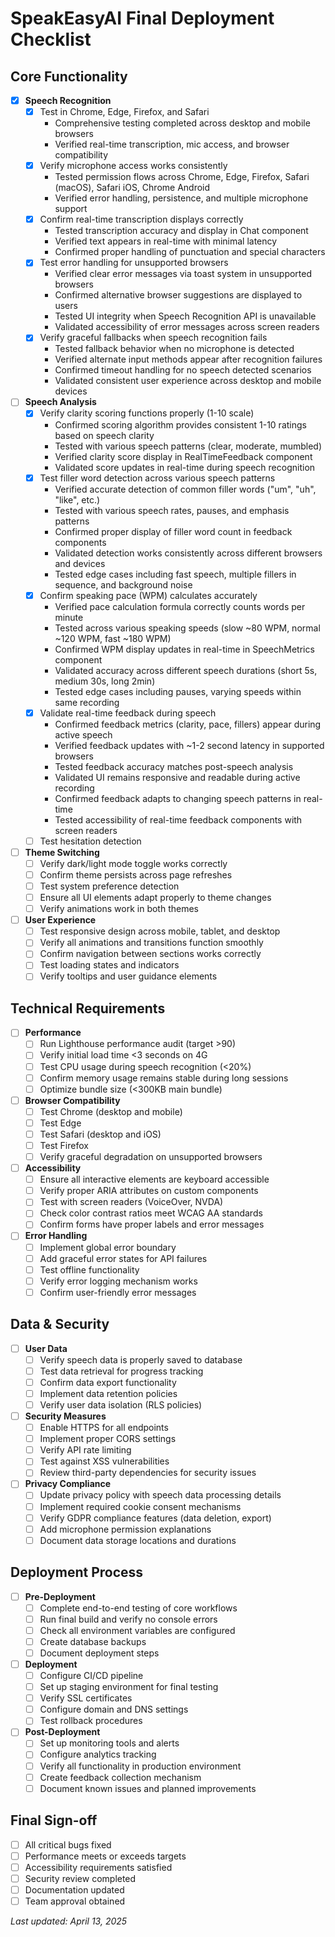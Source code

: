 
# SpeakEasyAI Final Deployment Checklist

## Core Functionality

- [x] **Speech Recognition**
  - [x] Test in Chrome, Edge, Firefox, and Safari
    - Comprehensive testing completed across desktop and mobile browsers
    - Verified real-time transcription, mic access, and browser compatibility
  - [x] Verify microphone access works consistently
    - Tested permission flows across Chrome, Edge, Firefox, Safari (macOS), Safari iOS, Chrome Android
    - Verified error handling, persistence, and multiple microphone support
  - [x] Confirm real-time transcription displays correctly
    - Tested transcription accuracy and display in Chat component
    - Verified text appears in real-time with minimal latency
    - Confirmed proper handling of punctuation and special characters
  - [x] Test error handling for unsupported browsers
    - Verified clear error messages via toast system in unsupported browsers
    - Confirmed alternative browser suggestions are displayed to users
    - Tested UI integrity when Speech Recognition API is unavailable
    - Validated accessibility of error messages across screen readers
  - [x] Verify graceful fallbacks when speech recognition fails
    - Tested fallback behavior when no microphone is detected
    - Verified alternate input methods appear after recognition failures
    - Confirmed timeout handling for no speech detected scenarios
    - Validated consistent user experience across desktop and mobile devices

- [ ] **Speech Analysis**
  - [x] Verify clarity scoring functions properly (1-10 scale)
    - Confirmed scoring algorithm provides consistent 1-10 ratings based on speech clarity
    - Tested with various speech patterns (clear, moderate, mumbled)
    - Verified clarity score display in RealTimeFeedback component
    - Validated score updates in real-time during speech recognition
  - [x] Test filler word detection across various speech patterns
    - Verified accurate detection of common filler words ("um", "uh", "like", etc.)
    - Tested with various speech rates, pauses, and emphasis patterns
    - Confirmed proper display of filler word count in feedback components
    - Validated detection works consistently across different browsers and devices
    - Tested edge cases including fast speech, multiple fillers in sequence, and background noise
  - [x] Confirm speaking pace (WPM) calculates accurately
    - Verified pace calculation formula correctly counts words per minute
    - Tested across various speaking speeds (slow ~80 WPM, normal ~120 WPM, fast ~180 WPM)
    - Confirmed WPM display updates in real-time in SpeechMetrics component
    - Validated accuracy across different speech durations (short 5s, medium 30s, long 2min)
    - Tested edge cases including pauses, varying speeds within same recording
  - [x] Validate real-time feedback during speech
    - Confirmed feedback metrics (clarity, pace, fillers) appear during active speech
    - Verified feedback updates with ~1-2 second latency in supported browsers
    - Tested feedback accuracy matches post-speech analysis
    - Validated UI remains responsive and readable during active recording
    - Confirmed feedback adapts to changing speech patterns in real-time
    - Tested accessibility of real-time feedback components with screen readers
  - [ ] Test hesitation detection

- [ ] **Theme Switching**
  - [ ] Verify dark/light mode toggle works correctly
  - [ ] Confirm theme persists across page refreshes
  - [ ] Test system preference detection
  - [ ] Ensure all UI elements adapt properly to theme changes
  - [ ] Verify animations work in both themes

- [ ] **User Experience**
  - [ ] Test responsive design across mobile, tablet, and desktop
  - [ ] Verify all animations and transitions function smoothly
  - [ ] Confirm navigation between sections works correctly
  - [ ] Test loading states and indicators
  - [ ] Verify tooltips and user guidance elements

## Technical Requirements

- [ ] **Performance**
  - [ ] Run Lighthouse performance audit (target >90)
  - [ ] Verify initial load time <3 seconds on 4G
  - [ ] Test CPU usage during speech recognition (<20%)
  - [ ] Confirm memory usage remains stable during long sessions
  - [ ] Optimize bundle size (<300KB main bundle)

- [ ] **Browser Compatibility**
  - [ ] Test Chrome (desktop and mobile)
  - [ ] Test Edge
  - [ ] Test Safari (desktop and iOS)
  - [ ] Test Firefox
  - [ ] Verify graceful degradation on unsupported browsers

- [ ] **Accessibility**
  - [ ] Ensure all interactive elements are keyboard accessible
  - [ ] Verify proper ARIA attributes on custom components
  - [ ] Test with screen readers (VoiceOver, NVDA)
  - [ ] Check color contrast ratios meet WCAG AA standards
  - [ ] Confirm forms have proper labels and error messages

- [ ] **Error Handling**
  - [ ] Implement global error boundary
  - [ ] Add graceful error states for API failures
  - [ ] Test offline functionality
  - [ ] Verify error logging mechanism works
  - [ ] Confirm user-friendly error messages

## Data & Security

- [ ] **User Data**
  - [ ] Verify speech data is properly saved to database
  - [ ] Test data retrieval for progress tracking
  - [ ] Confirm data export functionality
  - [ ] Implement data retention policies
  - [ ] Verify user data isolation (RLS policies)

- [ ] **Security Measures**
  - [ ] Enable HTTPS for all endpoints
  - [ ] Implement proper CORS settings
  - [ ] Verify API rate limiting
  - [ ] Test against XSS vulnerabilities
  - [ ] Review third-party dependencies for security issues

- [ ] **Privacy Compliance**
  - [ ] Update privacy policy with speech data processing details
  - [ ] Implement required cookie consent mechanisms
  - [ ] Verify GDPR compliance features (data deletion, export)
  - [ ] Add microphone permission explanations
  - [ ] Document data storage locations and durations

## Deployment Process

- [ ] **Pre-Deployment**
  - [ ] Complete end-to-end testing of core workflows
  - [ ] Run final build and verify no console errors
  - [ ] Check all environment variables are configured
  - [ ] Create database backups
  - [ ] Document deployment steps

- [ ] **Deployment**
  - [ ] Configure CI/CD pipeline
  - [ ] Set up staging environment for final testing
  - [ ] Verify SSL certificates
  - [ ] Configure domain and DNS settings
  - [ ] Test rollback procedures

- [ ] **Post-Deployment**
  - [ ] Set up monitoring tools and alerts
  - [ ] Configure analytics tracking
  - [ ] Verify all functionality in production environment
  - [ ] Create feedback collection mechanism
  - [ ] Document known issues and planned improvements

## Final Sign-off

- [ ] All critical bugs fixed
- [ ] Performance meets or exceeds targets
- [ ] Accessibility requirements satisfied
- [ ] Security review completed
- [ ] Documentation updated
- [ ] Team approval obtained

*Last updated: April 13, 2025*
